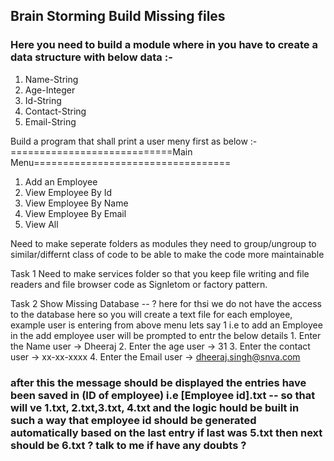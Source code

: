 ##  Brain Storming Build Missing files 
### Here you need to build a module where in you have to create a data structure with below data :- 

1. Name-String 
2. Age-Integer
3. Id-String
4. Contact-String 
5. Email-String 


Build a program that shall print a user meny first as below :- 
============================Main Menu==================================
1. Add an Employee
2. View Employee By Id 
3. View Employee By Name 
4. View Employee By Email
5. View All 

Need to make seperate folders as modules they need to group/ungroup to similar/differnt class of code to be able to make the code more maintainable 

Task 1 Need to make services folder so that you keep file writing and file readers and file browser code  as Signletom or factory pattern.

Task 2 Show Missing Database -- ? here for thsi we do not have the access to the database here so you will create a text file for each employee, example 
user is entering from above menu lets say 1 i.e to add an Employee 
    in the add employee user will be prompted to entr the below details 
    1. Enter the Name 
    user ->  Dheeraj 
    2. Enter the age 
    user -> 31
    3. Enter the contact 
    user -> xx-xx-xxxx
    4. Enter the Email 
    user -> dheeraj.singh@snva.com

###    after this the message should be displayed the entries have been saved in (ID of employee) i.e [Employee id].txt -- so that will ve 1.txt, 2.txt,3.txt, 4.txt  and the logic hould be built in such a way that employee id should be generated automatically based on the last entry if last was 5.txt then next should be 6.txt ? talk to me if have any doubts ?
    
   
